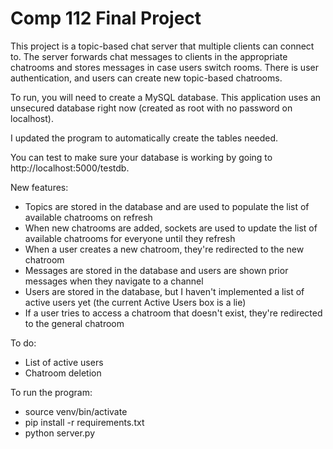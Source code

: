 # Comp 112 Final Project

This project is a topic-based chat server that multiple clients can connect to. The server forwards chat messages to clients in the appropriate chatrooms and stores messages in case users switch rooms. There is user authentication, and users can create new topic-based chatrooms.

To run, you will need to create a MySQL database. This application uses an unsecured database right now (created as root with no password on localhost).

I updated the program to automatically create the tables needed.

You can test to make sure your database is working by going to http://localhost:5000/testdb. 

New features: 
* Topics are stored in the database and are used to populate the list of available chatrooms on refresh
* When new chatrooms are added, sockets are used to update the list of available chatrooms for everyone until they refresh
* When a user creates a new chatroom, they're redirected to the new chatroom
* Messages are stored in the database and users are shown prior messages when they navigate to a channel
* Users are stored in the database, but I haven't implemented a list of active users yet (the current Active Users box is a lie)
* If a user tries to access a chatroom that doesn't exist, they're redirected to the general chatroom

To do:
* List of active users
* Chatroom deletion

To run the program:
* source venv/bin/activate
* pip install -r requirements.txt
* python server.py
